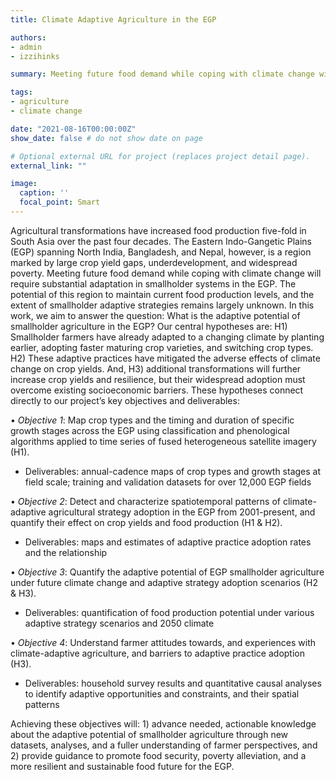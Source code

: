 ```yaml
---
title: Climate Adaptive Agriculture in the EGP

authors:
- admin
- izzihinks

summary: Meeting future food demand while coping with climate change will require substantial adaptation in smallholder systems. The principal motivation for this investigation is to determine the adaptive potential of smallholder agriculture in North India, Bangladesh, and Nepal, where smallholder communities experience large crop yield gaps, underdevelopment, and widespread poverty.

tags:
- agriculture
- climate change

date: "2021-08-16T00:00:00Z"
show_date: false # do not show date on page

# Optional external URL for project (replaces project detail page).
external_link: ""

image:
  caption: ''
  focal_point: Smart
---
```


Agricultural transformations have increased food production five-fold in South Asia over the past four decades. The Eastern Indo-Gangetic Plains (EGP) spanning North India, Bangladesh, and Nepal, however, is a region marked by large crop yield gaps, underdevelopment, and widespread poverty. Meeting future food demand while coping with climate change will require substantial adaptation in smallholder systems in the EGP. The potential of this region to maintain current food production levels, and the extent of smallholder adaptive strategies remains largely unknown. In this work, we aim to answer the question: What is the adaptive potential of smallholder agriculture in the EGP? Our central hypotheses are: H1) Smallholder farmers have already adapted to a changing climate by planting earlier, adopting faster maturing crop varieties, and switching crop types. H2) These adaptive practices have mitigated the adverse effects of climate change on crop yields. And, H3) additional transformations will further increase crop yields and resilience, but their widespread adoption must overcome existing socioeconomic barriers. These hypotheses connect directly to our project’s key objectives and deliverables:

• *Objective 1*: Map crop types and the timing and duration of specific growth stages across the EGP using classification and phenological algorithms applied to time series of fused heterogeneous satellite imagery (H1).
- Deliverables: annual-cadence maps of crop types and growth stages at field scale; training
and validation datasets for over 12,000 EGP fields

• *Objective 2*: Detect and characterize spatiotemporal patterns of climate-adaptive agricultural strategy adoption in the EGP from 2001-present, and quantify their effect on crop yields and food production (H1 & H2).
- Deliverables: maps and estimates of adaptive practice adoption rates and the relationship

• *Objective 3*: Quantify the adaptive potential of EGP smallholder agriculture under future climate change and adaptive strategy adoption scenarios (H2 & H3).
- Deliverables: quantification of food production potential under various adaptive strategy scenarios and 2050 climate

• *Objective 4*: Understand farmer attitudes towards, and experiences with climate-adaptive agriculture, and barriers to adaptive practice adoption (H3).
- Deliverables: household survey results and quantitative causal analyses to identify adaptive opportunities and constraints, and their spatial patterns

Achieving these objectives will: 1) advance needed, actionable knowledge about the adaptive potential of smallholder agriculture through new datasets, analyses, and a fuller understanding of farmer perspectives, and 2) provide guidance to promote food security, poverty alleviation, and a more resilient and sustainable food future for the EGP.

